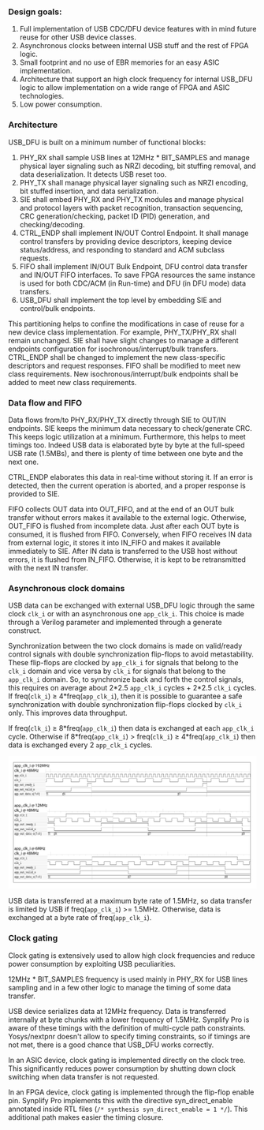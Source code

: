 ### Design goals:
1. Full implementation of USB CDC/DFU device features with in mind future reuse for other USB device classes.
2. Asynchronous clocks between internal USB stuff and the rest of FPGA logic.
3. Small footprint and no use of EBR memories for an easy ASIC implementation.
4. Architecture that support an high clock frequency for internal USB\_DFU logic to allow implementation on a wide range of FPGA and ASIC technologies.
5. Low power consumption.

### Architecture
USB\_DFU is built on a minimum number of functional blocks:

1. PHY\_RX shall sample USB lines at 12MHz * BIT\_SAMPLES and manage physical layer signaling such as NRZI decoding, bit stuffing removal, and data deserialization. It detects USB reset too.
2. PHY\_TX shall manage physical layer signaling such as NRZI encoding, bit stuffed insertion, and data serialization.
3. SIE shall embed PHY\_RX and PHY\_TX modules and manage physical and protocol layers with packet recognition, transaction sequencing, CRC generation/checking, packet ID (PID) generation, and checking/decoding.
4. CTRL\_ENDP shall implement IN/OUT Control Endpoint. It shall manage control transfers by providing device descriptors, keeping device status/address, and responding to standard and ACM subclass requests.
5. FIFO shall implement IN/OUT Bulk Endpoint, DFU control data transfer and IN/OUT FIFO interfaces. To save FPGA resources the same instance is used for both CDC/ACM (in Run-time) and DFU (in DFU mode) data transfers.
6. USB\_DFU shall implement the top level by embedding SIE and control/bulk endpoints.

This partitioning helps to confine the modifications in case of reuse for a new device class implementation. For example, PHY\_TX/PHY\_RX shall remain unchanged. SIE shall have slight changes to manage a different endpoints configuration for isochronous/interrupt/bulk transfers. CTRL\_ENDP shall be changed to implement the new class-specific descriptors and request responses. FIFO shall be modified to meet new class requirements. New isochronous/interrupt/bulk endpoints shall be added to meet new class requirements.

### Data flow and FIFO
Data flows from/to PHY\_RX/PHY\_TX directly through SIE to OUT/IN endpoints. SIE keeps the minimum data necessary to check/generate CRC. This keeps logic utilization at a minimum. Furthermore, this helps to meet timings too. Indeed USB data is elaborated byte by byte at the full-speed USB rate (1.5MBs), and there is plenty of time between one byte and the next one.

CTRL_ENDP elaborates this data in real-time without storing it. If an error is detected, then the current operation is aborted, and a proper response is provided to SIE.

FIFO collects OUT data into OUT\_FIFO, and at the end of an OUT bulk transfer without errors makes it available to the external logic. Otherwise, OUT\_FIFO is flushed from incomplete data. Just after each OUT byte is consumed, it is flushed from FIFO. Conversely, when FIFO receives IN data from external logic, it stores it into IN\_FIFO and makes it available immediately to SIE. After IN data is transferred to the USB host without errors, it is flushed from IN\_FIFO. Otherwise, it is kept to be retransmitted with the next IN transfer.

### Asynchronous clock domains
USB data can be exchanged with external USB\_DFU logic through the same clock `clk_i` or with an asynchronous one `app_clk_i`.
This choice is made through a Verilog parameter and implemented through a generate construct.

Synchronization between the two clock domains is made on valid/ready control signals with double synchronization flip-flops to avoid metastability. These flip-flops are clocked by `app_clk_i` for signals that belong to the `clk_i` domain and vice versa by `clk_i` for signals that belong to the `app_clk_i` domain. So, to synchronize back and forth the control signals, this requires on average about 2\*2.5 `app_clk_i` cycles + 2\*2.5 `clk_i` cycles.
If freq(`clk_i`) &ge; 4*freq(`app_clk_i`), then it is possible to guarantee a safe synchronization with double synchronization flip-flops clocked by `clk_i` only. This improves data throughput.

If freq(`clk_i`) &ge; 8\*freq(`app_clk_i`) then data is exchanged at each `app_clk_i` cycle.
Otherwise if 8\*freq(`app_clk_i`) > freq(`clk_i`) &ge; 4\*freq(`app_clk_i`) then data is exchanged every 2 `app_clk_i` cycles.

![](../readme_files/sync.png)

USB data is transferred at a maximum byte rate of 1.5MHz, so data transfer is limited by USB if freq(`app_clk_i`) >= 1.5MHz. Otherwise, data is exchanged at a byte rate of freq(`app_clk_i`).

### Clock gating
Clock gating is extensively used to allow high clock frequencies and reduce power consumption by exploiting USB peculiarities.

12MHz * BIT\_SAMPLES frequency is used mainly in PHY\_RX for USB lines sampling and in a few other logic to manage the timing of some data transfer.

USB device serializes data at 12MHz frequency. Data is transferred internally at byte chunks with a lower frequency of  1.5MHz.
Synplify Pro is aware of these timings with the definition of multi-cycle path constraints. Yosys/nextpnr doesn't allow to specify timing constraints, so if timings are not met, there is a good chance that USB\_DFU works correctly.  

In an ASIC device, clock gating is implemented directly on the clock tree. This significantly reduces power consumption by shutting down clock switching when data transfer is not requested.

In an FPGA device, clock gating is implemented through the flip-flop enable pin.
Synplify Pro implements this with the directive syn\_direct\_enable annotated inside RTL files (`/* synthesis syn_direct_enable = 1 */`). This additional path makes easier the timing closure.
